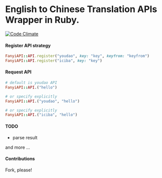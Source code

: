 English to Chinese Translation APIs Wrapper in Ruby.
========

[![Code Climate](https://codeclimate.com/github/he9qi/fanyi_api/badges/gpa.svg)](https://codeclimate.com/github/he9qi/fanyi_api)

#### Register API strategy

```Ruby
FanyiAPI::API.register("youdao", key: "key", keyfrom: "keyfrom")
FanyiAPI::API.register("iciba", key: "key")
```

#### Request API

```Ruby
# default is youdao API
FanyiAPI::API.("hello")

# or specify explicitly
FanyiAPI::API.("youdao", "hello")

# or specify explicitly
FanyiAPI::API.("iciba", "hello")
```
#### TODO

- parse result

and more ...

#### Contributions

Fork, please!
